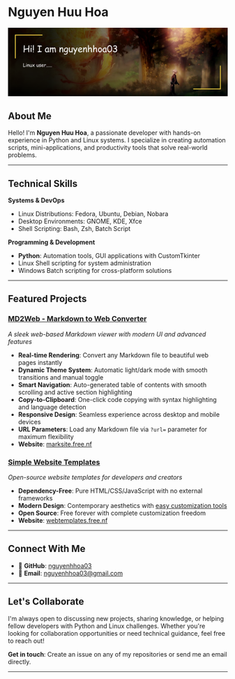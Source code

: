 # Nguyen Huu Hoa
![Profile Banner](github-header-image.png)

## About Me
Hello! I'm **Nguyen Huu Hoa**, a passionate developer with hands-on experience in Python and Linux systems. I specialize in creating automation scripts, mini-applications, and productivity tools that solve real-world problems.

---

## Technical Skills

**Systems & DevOps**
- Linux Distributions: Fedora, Ubuntu, Debian, Nobara
- Desktop Environments: GNOME, KDE, Xfce
- Shell Scripting: Bash, Zsh, Batch Script

**Programming & Development**
- **Python**: Automation tools, GUI applications with CustomTkinter
- Linux Shell scripting for system administration
- Windows Batch scripting for cross-platform solutions

---

## Featured Projects

### [MD2Web - Markdown to Web Converter](https://github.com/nguyenhhoa03/md2web)
*A sleek web-based Markdown viewer with modern UI and advanced features*

- **Real-time Rendering**: Convert any Markdown file to beautiful web pages instantly
- **Dynamic Theme System**: Automatic light/dark mode with smooth transitions and manual toggle
- **Smart Navigation**: Auto-generated table of contents with smooth scrolling and active section highlighting
- **Copy-to-Clipboard**: One-click code copying with syntax highlighting and language detection
- **Responsive Design**: Seamless experience across desktop and mobile devices
- **URL Parameters**: Load any Markdown file via `?url=` parameter for maximum flexibility
- **Website**: [marksite.free.nf](https://marksite.free.nf/)

### [Simple Website Templates](https://github.com/nguyenhhoa03/simple-website)
*Open-source website templates for developers and creators*

- **Dependency-Free**: Pure HTML/CSS/JavaScript with no external frameworks
- **Modern Design**: Contemporary aesthetics with [easy customization tools](https://github.com/nguyenhhoa03/web-editor)
- **Open Source**: Free forever with complete customization freedom
- **Website**: [webtemplates.free.nf](https://webtemplates.free.nf/)
---

## Connect With Me

- 🔗 **GitHub**: [nguyenhhoa03](https://github.com/nguyenhhoa03)
- 📧 **Email**: nguyenhhoa03@gmail.com

---

## Let's Collaborate

I'm always open to discussing new projects, sharing knowledge, or helping fellow developers with Python and Linux challenges. Whether you're looking for collaboration opportunities or need technical guidance, feel free to reach out!

**Get in touch**: Create an issue on any of my repositories or send me an email directly.

---
